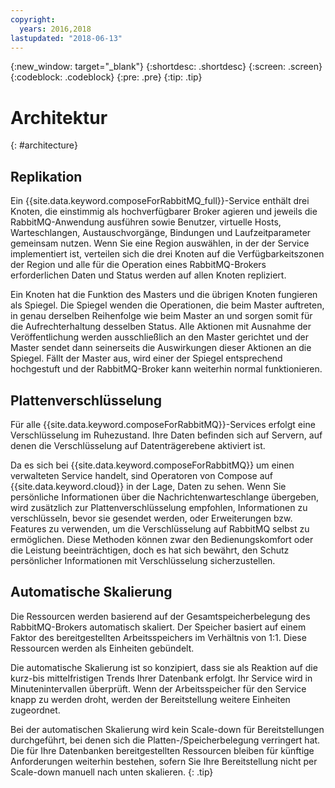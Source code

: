 ```yaml
---
copyright:
  years: 2016,2018
lastupdated: "2018-06-13"
---
```


{:new_window: target="_blank"}
{:shortdesc: .shortdesc}
{:screen: .screen}
{:codeblock: .codeblock}
{:pre: .pre}
{:tip: .tip}

# Architektur 
{: #architecture}

## Replikation

Ein {{site.data.keyword.composeForRabbitMQ_full}}-Service enthält drei Knoten, die einstimmig als hochverfügbarer Broker agieren und jeweils die RabbitMQ-Anwendung ausführen sowie Benutzer, virtuelle Hosts, Warteschlangen, Austauschvorgänge, Bindungen und Laufzeitparameter gemeinsam nutzen. Wenn Sie eine Region auswählen, in der der Service implementiert ist, verteilen sich die drei Knoten auf die Verfügbarkeitszonen der Region und alle für die Operation eines RabbitMQ-Brokers erforderlichen Daten und Status werden auf allen Knoten repliziert. 

Ein Knoten hat die Funktion des Masters und die übrigen Knoten fungieren als Spiegel. Die Spiegel wenden die Operationen, die beim Master auftreten, in genau derselben Reihenfolge wie beim Master an und sorgen somit für die Aufrechterhaltung desselben Status. Alle Aktionen mit Ausnahme der Veröffentlichung werden ausschließlich an den Master gerichtet und der Master sendet dann seinerseits die Auswirkungen dieser Aktionen an die Spiegel. Fällt der Master aus, wird einer der Spiegel entsprechend hochgestuft und der RabbitMQ-Broker kann weiterhin normal funktionieren.

## Plattenverschlüsselung

Für alle {{site.data.keyword.composeForRabbitMQ}}-Services erfolgt eine Verschlüsselung im Ruhezustand. Ihre Daten befinden sich auf Servern, auf denen die Verschlüsselung auf Datenträgerebene aktiviert ist. 

Da es sich bei {{site.data.keyword.composeForRabbitMQ}} um einen verwalteten Service handelt, sind Operatoren von Compose auf {{site.data.keyword.cloud}} in der Lage, Daten zu sehen. Wenn Sie persönliche Informationen über die Nachrichtenwarteschlange übergeben, wird zusätzlich zur Plattenverschlüsselung empfohlen, Informationen zu verschlüsseln, bevor sie gesendet werden, oder Erweiterungen bzw. Features zu verwenden, um die Verschlüsselung auf RabbitMQ selbst zu ermöglichen. Diese Methoden können zwar den Bedienungskomfort oder die Leistung beeinträchtigen, doch es hat sich bewährt, den Schutz persönlicher Informationen mit Verschlüsselung sicherzustellen.


## Automatische Skalierung

Die Ressourcen werden basierend auf der Gesamtspeicherbelegung des RabbitMQ-Brokers automatisch skaliert. Der Speicher basiert auf einem Faktor des bereitgestellten Arbeitsspeichers im Verhältnis von 1:1. Diese Ressourcen werden als Einheiten gebündelt.

Die automatische Skalierung ist so konzipiert, dass sie als Reaktion auf die kurz-bis mittelfristigen Trends Ihrer Datenbank erfolgt. Ihr Service wird in Minutenintervallen überprüft. Wenn der Arbeitsspeicher für den Service knapp zu werden droht, werden der Bereitstellung weitere Einheiten zugeordnet. 

Bei der automatischen Skalierung wird kein Scale-down für Bereitstellungen durchgeführt, bei denen sich die Platten-/Speicherbelegung verringert hat. Die für Ihre Datenbanken bereitgestellten Ressourcen bleiben für künftige Anforderungen weiterhin bestehen, sofern Sie Ihre Bereitstellung nicht per Scale-down manuell nach unten skalieren.
{: .tip}
